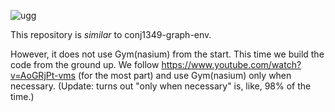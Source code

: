 ![ugg](https://github.com/user-attachments/assets/11ba8f7a-a47e-45a8-9795-7633522bc64c)


This repository is *similar* to conj1349-graph-env.

However, it does not use Gym(nasium) from the start. This time we build the code from the ground up.
We follow https://www.youtube.com/watch?v=AoGRjPt-vms (for the most part) and use Gym(nasium) only when necessary. (Update: turns out "only when necessary" is, like, 98% of the time.)
